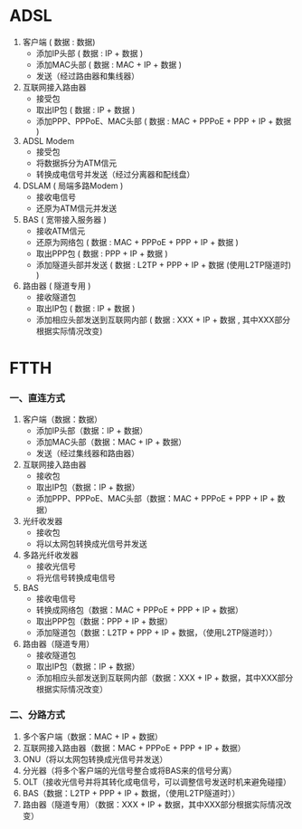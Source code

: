 # ADSL
1. 客户端 ( 数据 : 数据)
    - 添加IP头部 ( 数据 : IP + 数据 )
    - 添加MAC头部 ( 数据 : MAC + IP + 数据 )
    - 发送（经过路由器和集线器）
2. 互联网接入路由器
    - 接受包
    - 取出IP包 ( 数据 : IP + 数据 )
    - 添加PPP、PPPoE、MAC头部 ( 数据 : MAC + PPPoE + PPP + IP + 数据 )
3. ADSL Modem
    - 接受包
    - 将数据拆分为ATM信元
    - 转换成电信号并发送（经过分离器和配线盘）
4. DSLAM ( 局端多路Modem )
    - 接收电信号
    - 还原为ATM信元并发送
5. BAS ( 宽带接入服务器 )
    - 接收ATM信元
    - 还原为网络包 ( 数据 : MAC + PPPoE + PPP + IP + 数据 )
    - 取出PPP包 ( 数据 : PPP + IP + 数据 )
    - 添加隧道头部并发送 ( 数据 : L2TP + PPP + IP + 数据 (使用L2TP隧道时) )
6. 路由器 ( 隧道专用 )
    - 接收隧道包
    - 取出IP包 ( 数据 : IP + 数据 )
    - 添加相应头部发送到互联网内部 ( 数据 : XXX + IP + 数据 , 其中XXX部分根据实际情况改变)



# FTTH

### 一、直连方式
1. 客户端（数据：数据）
    - 添加IP头部（数据：IP + 数据）
    - 添加MAC头部（数据：MAC + IP + 数据）
    - 发送（经过集线器和路由器）
2. 互联网接入路由器
    - 接收包
    - 取出IP包（数据：IP + 数据）
    - 添加PPP、PPPoE、MAC头部（数据：MAC + PPPoE + PPP + IP + 数据）
3. 光纤收发器
    - 接收包
    - 将以太网包转换成光信号并发送
4. 多路光纤收发器
    - 接收光信号
    - 将光信号转换成电信号
5. BAS
    - 接收电信号
    - 转换成网络包（数据：MAC + PPPoE + PPP + IP + 数据）
    - 取出PPP包（数据：PPP + IP + 数据）
    - 添加隧道包（数据：L2TP + PPP + IP + 数据，（使用L2TP隧道时））
6. 路由器（隧道专用）
    - 接收隧道包
    - 取出IP包（数据：IP + 数据）
    - 添加相应头部发送到互联网内部（数据：XXX + IP + 数据，其中XXX部分根据实际情况改变）



### 二、分路方式
1. 多个客户端（数据：MAC + IP + 数据）
2. 互联网接入路由器（数据：MAC + PPPoE + PPP + IP + 数据）
3. ONU（将以太网包转换成光信号并发送）
4. 分光器（将多个客户端的光信号整合或将BAS来的信号分离）
5. OLT（接收光信号并将其转化成电信号，可以调整信号发送时机来避免碰撞）
6. BAS（数据：L2TP + PPP + IP + 数据，（使用L2TP隧道时））
7. 路由器（隧道专用）（数据：XXX + IP + 数据，其中XXX部分根据实际情况改变）